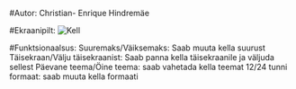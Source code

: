 #Autor: Christian- Enrique Hindremäe

#Ekraanipilt:
![Kell](https://user-images.githubusercontent.com/90316663/156574601-3fd77836-0649-40d7-8c2a-aa1bb12ac79b.png)

#Funktsionaalsus:
Suuremaks/Väiksemaks: Saab muuta kella suurust
Täisekraan/Välju täisekraanist: Saab panna kella täisekraanile ja väljuda sellest
Päevane teema/Öine teema: saab vahetada kella teemat
12/24 tunni formaat: saab muuta kella formaati
